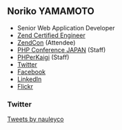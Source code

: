 ## Noriko YAMAMOTO

- Senior Web Application Developer
- <a href="http://www.zend.com/en/yellow-pages/ZEND004652" target="_blank">Zend Certified Engineer</a>
- <a href="https://www.zendcon.com/" target="_blank">ZendCon</a> (Attendee)
- <a href="http://phpcon.php.gr.jp" target="_blank">PHP Conference JAPAN</a> (Staff)
- <a href="https://phperkaigi.jp" target="_blank">PHPerKaigi</a> (Staff)
- <a href="https://twitter.com/nauleyco" target="_blank">Twitter</a>
- <a href="https://www.facebook.com/nauleyco" target="_blank">Facebook</a>
- <a href="https://www.linkedin.com/in/nauleyco/?locale=en_US" target="_blank">LinkedIn</a>
- <a href="https://www.flickr.com/people/lllnorikolll-300er/" target="_blank">Flickr</a>

### Twitter

<a class="twitter-timeline" href="https://twitter.com/nauleyco?ref_src=twsrc%5Etfw">Tweets by nauleyco</a> <script async src="https://platform.twitter.com/widgets.js" charset="utf-8"></script>

